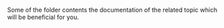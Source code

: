 Some of the folder contents the documentation of the related topic which will be beneficial for you.
